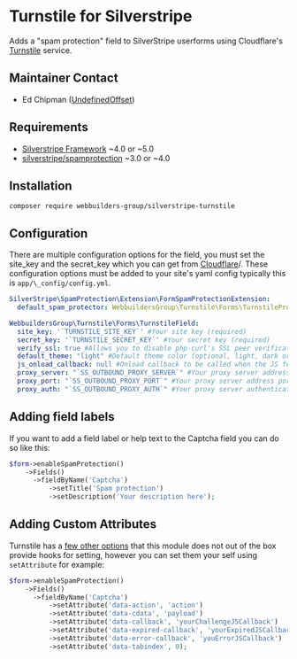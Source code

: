 Turnstile for Silverstripe
=================
Adds a "spam protection" field to SilverStripe userforms using Cloudflare's [Turnstile](https://www.cloudflare.com/lp/turnstile/) service.

## Maintainer Contact
* Ed Chipman ([UndefinedOffset](https://github.com/UndefinedOffset))

## Requirements
* [Silverstripe Framework](https://github.com/silverstripe/silverstripe-framework) ~4.0 or ~5.0
* [silverstripe/spamprotection](https://github.com/silverstripe/silverstripe-spamprotection) ~3.0 or ~4.0


## Installation
```
composer require webbuilders-group/silverstripe-turnstile
```


## Configuration
There are multiple configuration options for the field, you must set the site_key and the secret_key which you can get from [Cloudflare](https://www.cloudflare.com/lp/turnstile/)/. These configuration options must be added to your site's yaml config typically this is `app/\_config/config.yml`.

```yml
SilverStripe\SpamProtection\Extension\FormSpamProtectionExtension:
  default_spam_protector: WebbuildersGroup\Turnstile\Forms\TurnstileProtector  #Set the default spam protector

WebbuildersGroup\Turnstile\Forms\TurnstileField:
  site_key: '`TURNSTILE_SITE_KEY`' #Your site key (required)
  secret_key: '`TURNSTILE_SECRET_KEY`' #Your secret key (required)
  verify_ssl: true #Allows you to disable php-curl's SSL peer verification by setting this to false (optional, defaults to true)
  default_theme: "light" #Default theme color (optional, light, dark or auto, defaults to light)
  js_onload_callback: null #Onload callback to be called when the JS for Turnstile is loaded
  proxy_server: "`SS_OUTBOUND_PROXY_SERVER`" #Your proxy server address (optional)
  proxy_port: "`SS_OUTBOUND_PROXY_PORT`" #Your proxy server address port (optional)
  proxy_auth: "`SS_OUTBOUND_PROXY_AUTH`" #Your proxy server authentication information (optional)
```

## Adding field labels

If you want to add a field label or help text to the Captcha field you can do so like this:

```php
$form->enableSpamProtection()
    ->Fields()
      ->fieldByName('Captcha')
          ->setTitle('Spam protection')
          ->setDescription('Your description here');
```


## Adding Custom Attributes
Turnstile has a [few other options](https://developers.cloudflare.com/turnstile/get-started/client-side-rendering/#configurations) that this module does not out of the box provide hooks for setting, however you can set them your self using `setAttribute` for example:

```php
$form->enableSpamProtection()
    ->Fields()
      ->fieldByName('Captcha')
          ->setAttribute('data-action', 'action')
          ->setAttribute('data-cdata', 'payload')
          ->setAttribute('data-callback', 'yourChallengeJSCallback')
          ->setAttribute('data-expired-callback', 'yourExpiredJSCallback')
          ->setAttribute('data-error-callback', 'youErrorJSCallback')
          ->setAttribute('data-tabindex', 0);
```
